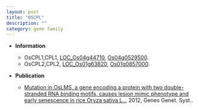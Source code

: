 ```yaml
---
layout: post
title: "OSCPL"
description: ""
category: gene family
---
```


* **Information**  
    + OsCPL1,CPL1, [LOC_Os04g44710](http://rice.plantbiology.msu.edu/cgi-bin/ORF_infopage.cgi?orf=LOC_Os04g44710), [Os04g0529500](http://rapdb.dna.affrc.go.jp/viewer/gbrowse_details/irgsp1?name=Os04g0529500).
    + OsCPL2,CPL2, [LOC_Os01g63820](http://rice.plantbiology.msu.edu/cgi-bin/ORF_infopage.cgi?orf=LOC_Os01g63820), [Os01g0857000](http://rapdb.dna.affrc.go.jp/viewer/gbrowse_details/irgsp1?name=Os01g0857000).

* **Publication**  
    + [Mutation in OsLMS, a gene encoding a protein with two double-stranded RNA binding motifs, causes lesion mimic phenotype and early senescence in rice Oryza sativa L..](http://www.ncbi.nlm.nih.gov/pubmed?term=Mutation+in+OsLMS,+a+gene+encoding+a+protein+with+two+double-stranded+RNA+binding+motifs,+causes+lesion+mimic+phenotype+and+early+senescence+in+rice+Oryza+sativa+L..%5BTitle%5D), 2012, Genes Genet. Syst..



